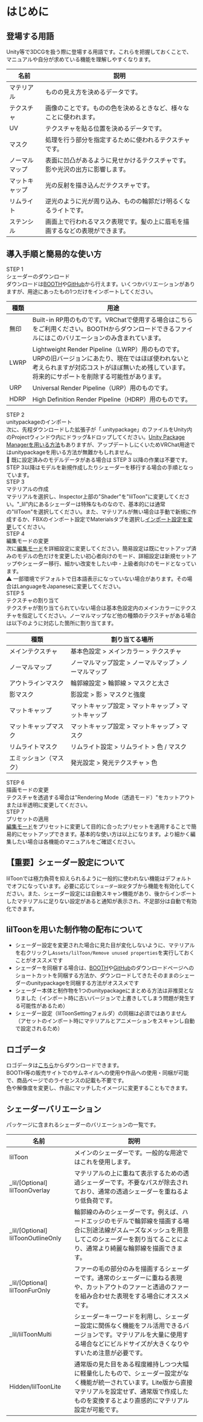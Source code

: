 # はじめに

## 登場する用語
Unity等で3DCGを扱う際に登場する用語です。これらを把握しておくことで、マニュアルや自分が求めている機能を理解しやすくなります。

|名前|説明|
|-|-|
|マテリアル|ものの見え方を決めるデータです。|
|テクスチャ|画像のことです。ものの色を決めるときなど、様々なことに使われます。|
|UV|テクスチャを貼る位置を決めるデータです。|
|マスク|処理を行う部分を指定するために使われるテクスチャです。|
|ノーマルマップ|表面に凹凸があるように見せかけるテクスチャです。影や光沢の出方に影響します。|
|マットキャップ|光の反射を描き込んだテクスチャです。|
|リムライト|逆光のように光が周り込み、ものの輪郭だけ明るくなるライトです。|
|ステンシル|画面上で行われるマスク表現です。髪の上に眉毛を描画するなどの表現ができます。|

## 導入手順と簡易的な使い方

<div class="timeline">
<div class="timeline_part">
    <div class="timeline_label">STEP 1</div>
    <div class="timeline_title">シェーダーのダウンロード</div>
    <div class="timeline_text">ダウンロードは<a href="https://lilxyzw.booth.pm/items/3087170">BOOTH</a>や<a href="https://github.com/lilxyzw/lilToon/releases">GitHub</a>から行えます。いくつかバリエーションがありますが、用途にあったもの1つだけをインポートしてください。

|種類|用途|
|-|-|
|無印|Built-in RP用のものです。VRChatで使用する場合はこちらをご利用ください。BOOTHからダウンロードできるファイルにはこのバリエーションのみ含まれています。|
|LWRP|Lightweight Render Pipeline（LWRP）用のものです。URPの旧バージョンにあたり、現在ではほぼ使われないと考えられますが対応コストがほぼ無いため残しています。将来的にサポートを削除する可能性があります。|
|URP|Universal Render Pipeline（URP）用のものです。|
|HDRP|High Definition Render Pipeline（HDRP）用のものです。|

</div>
</div>

<div class="timeline_part">
    <div class="timeline_label">STEP 2</div>
    <div class="timeline_title">unitypackageのインポート</div>
    <div class="timeline_text">次に、先程ダウンロードした拡張子が「<span>.unitypackage</span>」のファイルをUnity内の<span>Projectウィンドウ内にドラッグ&ドロップ</span>してください。<a href="https://docs.unity3d.com/ja/current/Manual/upm-ui-giturl.html" target="_blank" rel="noopener noreferrer">Unity Package Managerを用いる方法</a>もありますが、アップデートしにくいためVRChat用途ではunitypackageを用いる方法が無難かもしれません。
        <div class="window_info">&#x1f530; <span>既に設定済みのモデルデータがある場合は STEP 3 以降の作業は不要</span>です。STEP 3以降はモデルを新規作成したりシェーダーを移行する場合の手順となっています。</div>
    </div>
</div>
<div class="timeline_part timeline_part_sub">
    <div class="timeline_label">STEP 3</div>
    <div class="timeline_title">マテリアルの作成</div>
    <div class="timeline_text">マテリアルを選択し、Inspector上部の"Shader"を"lilToon"に変更してください。<span>"_lil"内にあるシェーダーは特殊なものなので、基本的には通常の"lilToon"を選択してください</span>。また、マテリアルが無い場合は手動で新規に作成するか、FBXのインポート設定でMaterialsタブを選択し<a href="https://docs.unity3d.com/ja/current/Manual/FBXImporter-Materials.html" target="_blank" rel="noopener noreferrer">インポート設定を変更</a>してください。</div>
</div>
<div class="timeline_part timeline_part_sub">
    <div class="timeline_label">STEP 4</div>
    <div class="timeline_title">編集モードの変更</div>
    <div class="timeline_text">次に<a href="#">編集モード</a>を<span>詳細設定</span>に変更してください。簡易設定は<span>既にセットアップ済みのモデルの色だけを変更したい初心者向けのモード</span>、詳細設定は<span>新規セットアップやシェーダー移行、細かい改変をしたい中・上級者向けのモード</span>となっています。
        <div class="window_info">&#x26a0; 一部環境でデフォルトで日本語表示になっていない場合があります。その場合はLanguageを<span>Japanese</span>に変更してください。</div>
    </div>
</div>
<div class="timeline_part timeline_part_sub">
    <div class="timeline_label">STEP 5</div>
    <div class="timeline_title">テクスチャの割り当て</div>
    <div class="timeline_text">テクスチャが割り当てられていない場合は基本色設定内の<span>メインカラー</span>にテクスチャを指定してください。ノーマルマップなど他の種類のテクスチャがある場合は以下のように対応した箇所に割り当てます。

|種類|割り当てる場所|
|-|-|
|メインテクスチャ|基本色設定 > メインカラー > テクスチャ|
|ノーマルマップ|ノーマルマップ設定 > ノーマルマップ > ノーマルマップ|
|アウトラインマスク|輪郭線設定 > 輪郭線 > マスクと太さ|
|影マスク|影設定 > 影 > マスクと強度|
|マットキャップ|マットキャップ設定 > マットキャップ > マットキャップ|
|マットキャップマスク|マットキャップ設定 > マットキャップ > マスク|
|リムライトマスク|リムライト設定 > リムライト > 色 / マスク|
|エミッション（マスク）|発光設定 > 発光テクスチャ > 色|

</div>
</div>
<div class="timeline_part timeline_part_sub">
    <div class="timeline_label">STEP 6</div>
    <div class="timeline_title">描画モードの変更</div>
    <div class="timeline_text">テクスチャを透過する場合は"Rendering Mode（透過モード）"を<span>カットアウト</span>または<span>半透明</span>に変更してください。</div>
</div>
<div class="timeline_part timeline_part_sub">
    <div class="timeline_label">STEP 7</div>
    <div class="timeline_title">プリセットの適用</div>
    <div class="timeline_text"><a href="#">編集モード</a>をプリセットに変更して目的に合ったプリセットを適用することで簡易的にセットアップできます。基本的な使い方は以上になります。より細かく編集したい場合は各機能のマニュアルをご確認ください。</div>
</div>
</div>

## 【重要】シェーダー設定について
lilToonでは極力負荷を抑えられるように一般的に使われない機能はデフォルトでオフになっています。必要に応じて`シェーダー設定`タブから機能を有効化してください。また、シェーダー設定には自動スキャン機能があり、後からインポートしたマテリアルに足りない設定があると通知が表示され、不足部分は自動で有効化できます。

## lilToonを用いた制作物の配布について
- シェーダー設定を変更された場合に見た目が変化しないように、マテリアルを右クリックし`Assets/lilToon/Remove unused properties`を実行しておくことがオススメです
- シェーダーを同梱する場合は、[BOOTH](https://booth.pm/ja/items/3087170)や[GitHub](https://github.com/lilxyzw/lilToon/releases)のダウンロードページへのショートカットを同梱する方法か、ダウンロードしてきたそのままのシェーダーのunitypackageを同梱する方法がオススメです
- シェーダー本体と制作物を1つのunitypackageにまとめる方法は非推奨となりました（インポート時に古いバージョンで上書きしてしまう問題が発生する可能性があるため）
- シェーダー設定（lilToonSettingフォルダ）の同梱は必須ではありません（アセットのインポート時にマテリアルとアニメーションをスキャンし自動で設定されるため）

## ロゴデータ
ロゴデータは[こちら](https://github.com/lilxyzw/lilToon/tree/master/logo)からダウンロードできます。  
BOOTH等の販売サイトでのサムネイルへの使用や作品への使用・同梱が可能で、商品ページでのライセンスの記載も不要です。  
色や解像度を変更し、作品にマッチしたイメージに変更することもできます。

## シェーダーバリエーション
パッケージに含まれるシェーダーのバリエーションの一覧です。

|名前|説明|
|-|-|
|lilToon|メインのシェーダーです。一般的な用途ではこれを使用します。|
|_lil/[Optional] lilToonOverlay|マテリアルの上に重ねて表示するための透過シェーダーです。不要なパスが除去されており、通常の透過シェーダーを重ねるより低負荷です。|
|_lil/[Optional] lilToonOutlineOnly|輪郭線のみのシェーダーです。例えば、ハードエッジのモデルで輪郭線を描画する場合に別途法線がスムーズなメッシュを用意してこのシェーダーを割り当てることにより、通常より綺麗な輪郭線を描画できます。|
|_lil/[Optional] lilToonFurOnly|ファーの毛の部分のみを描画するシェーダーです。通常のシェーダーに重ねる表現や、カットアウトのファーと透過のファーを組み合わせた表現をする場合にオススメです。|
|_lil/lilToonMulti|シェーダーキーワードを利用し、シェーダー設定に関係なく機能をフル活用できるバージョンです。マテリアルを大量に使用する場合などにビルドサイズが大きくなりやすいため注意が必要です。|
|Hidden/lilToonLite|通常版の見た目をある程度維持しつつ大幅に軽量化したもので、シェーダー設定がなく機能が統一されています。Lite版から直接マテリアルを設定せず、通常版で作成したものを変換するとより直感的にマテリアル設定が可能です。|